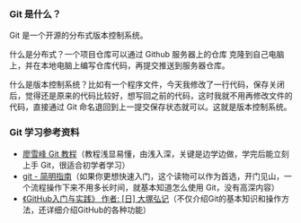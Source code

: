 ### Git 是什么？
Git 是一个开源的分布式版本控制系统。

什么是分布式？一个项目仓库可以通过 Github 服务器上的仓库 克隆到自己电脑上，并在本地电脑上编写仓库代码，再提交推送到服务器仓库。

什么是版本控制系统？比如有一个程序文件，今天我修改了一行代码，保存关闭后，觉得还是原来的代码比较好，想写回之前的代码，这时我就不用再修改文件的代码，直接通过 Git 命名退回到上一提交保存状态就可以。这就是版本控制系统。

### Git 学习参考资料
* [廖雪峰 Git 教程](https://www.liaoxuefeng.com/wiki/0013739516305929606dd18361248578c67b8067c8c017b000)（教程浅显易懂，由浅入深，关键是边学边做，学完后能立刻上手 Git，很适合初学者学习）
* [git - 简明指南](https://rogerdudler.github.io/git-guide/index.zh.html)（如果你更想快速入门，这个读物可以作为首选，开门见山，一个流程操作下来不用多长时间，就基本知道怎么使用 Git，没有高深内容）
* [《GitHub入门与实践》 作者: [日] 大塚弘记](https://book.douban.com/subject/26462816/)（不仅介绍Git的基本知识和操作方法，还详细介绍GitHub的各种功能）
